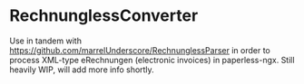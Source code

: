 # RechnunglessConverter
Use in tandem with https://github.com/marrelUnderscore/RechnunglessParser in order to process XML-type eRechnungen (electronic invoices) in paperless-ngx.
Still heavily WIP, will add more info shortly.
